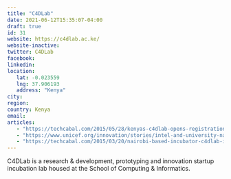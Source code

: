 ```yaml
---
title: "C4DLab"
date: 2021-06-12T15:35:07-04:00
draft: true
id: 31
website: https://c4dlab.ac.ke/
website-inactive: 
twitter: C4DLab
facebook: 
linkedin: 
location: 
   lat: -0.023559
   lng: 37.906193
   address: "Kenya"
city: 
region: 
country: Kenya
email: 
articles:
   - "https://techcabal.com/2015/05/28/kenyas-c4dlab-opens-registration-for-its-innovation-week/"
   - "https://www.unicef.org/innovation/stories/intel-and-university-nairobi-launch-tech-incubator"
   - "https://techcabal.com/2015/03/20/nairobi-based-incubator-c4dlab-innovation-lab-will-now-operate-as-an-incubator-accelerator/"
---
```

C4DLab is a research & development, prototyping and innovation startup incubation lab housed at the School of Computing & Informatics.  
